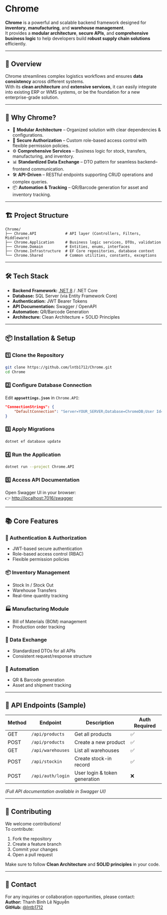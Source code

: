 # Chrome

**Chrome** is a powerful and scalable backend framework designed for **inventory**, **manufacturing**, and **warehouse management**.  
It provides a **modular architecture**, **secure APIs**, and **comprehensive business logic** to help developers build **robust supply chain solutions** efficiently.

---

## 📜 Overview

Chrome streamlines complex logistics workflows and ensures **data consistency** across different systems.  
With its **clean architecture** and **extensive services**, it can easily integrate into existing ERP or WMS systems, or be the foundation for a new enterprise-grade solution.

---

## 🚀 Why Chrome?

- 🧩 **Modular Architecture** – Organized solution with clear dependencies & configurations.
- 🔐 **Secure Authorization** – Custom role-based access control with flexible permission policies.
- ⚙️ **Comprehensive Services** – Business logic for stock, transfers, manufacturing, and inventory.
- 📊 **Standardized Data Exchange** – DTO pattern for seamless backend–frontend communication.
- 🛠 **API-Driven** – RESTful endpoints supporting CRUD operations and complex queries.
- 📦 **Automation & Tracking** – QR/Barcode generation for asset and inventory tracking.

---

## 🏗️ Project Structure

```
Chrome/
├── Chrome.API             # API layer (Controllers, Filters, Middleware)
├── Chrome.Application     # Business logic services, DTOs, validation
├── Chrome.Domain          # Entities, enums, interfaces
├── Chrome.Infrastructure  # EF Core repositories, database context
└── Chrome.Shared          # Common utilities, constants, exceptions
```

---

## 🛠️ Tech Stack

- **Backend Framework:** [.NET 8](https://dotnet.microsoft.com/) / .NET Core  
- **Database:** SQL Server (via Entity Framework Core)  
- **Authentication:** JWT Bearer Tokens  
- **API Documentation:** Swagger / OpenAPI  
- **Automation:** QR/Barcode Generation  
- **Architecture:** Clean Architecture + SOLID Principles  

---

## 📦 Installation & Setup

### 1️⃣ Clone the Repository
```bash
git clone https://github.com/lntb1712/Chrome.git
cd Chrome
```

### 2️⃣ Configure Database Connection
Edit **`appsettings.json`** in `Chrome.API`:
```json
"ConnectionStrings": {
    "DefaultConnection": "Server=YOUR_SERVER;Database=ChromeDB;User Id=sa;Password=YOUR_PASSWORD;"
}
```

### 3️⃣ Apply Migrations
```bash
dotnet ef database update
```

### 4️⃣ Run the Application
```bash
dotnet run --project Chrome.API
```

### 5️⃣ Access API Documentation
Open Swagger UI in your browser:  
👉 [http://localhost:7016/swagger](http://localhost:7016/swagger)

---

## 📚 Core Features

### 🔐 Authentication & Authorization
- JWT-based secure authentication
- Role-based access control (RBAC)
- Flexible permission policies

### 📦 Inventory Management
- Stock In / Stock Out
- Warehouse Transfers
- Real-time quantity tracking

### 🏭 Manufacturing Module
- Bill of Materials (BOM) management
- Production order tracking

### 🔄 Data Exchange
- Standardized DTOs for all APIs
- Consistent request/response structure

### 🤖 Automation
- QR & Barcode generation
- Asset and shipment tracking

---

## 📂 API Endpoints (Sample)

| Method | Endpoint               | Description                  | Auth Required |
|--------|-----------------------|------------------------------|---------------|
| GET    | `/api/products`       | Get all products              | ✅            |
| POST   | `/api/products`       | Create a new product          | ✅            |
| GET    | `/api/warehouses`     | List all warehouses           | ✅            |
| POST   | `/api/stockin`        | Create stock-in record        | ✅            |
| POST   | `/api/auth/login`     | User login & token generation | ❌            |

*(Full API documentation available in Swagger UI)*

---

## 🤝 Contributing

We welcome contributions!  
To contribute:
1. Fork the repository
2. Create a feature branch
3. Commit your changes
4. Open a pull request

Make sure to follow **Clean Architecture** and **SOLID principles** in your code.

---

## 📧 Contact

For any inquiries or collaboration opportunities, please contact:  
**Author:** Thanh Bình Lê Nguyễn  
**GitHub:** [@lntb1712](https://github.com/lntb1712)  
